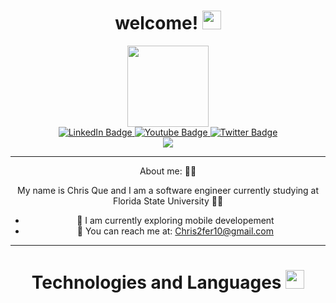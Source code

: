 <h1 align="center">
  welcome!
  <img src="https://media.giphy.com/media/hvRJCLFzcasrR4ia7z/giphy.gif" width="30px"/>
</h1>

<div id="header" align="center">
  <img src="https://media.giphy.com/media/jdPMeyv9rn0hZHh8n9/giphy.gif" width="130"/>
</div>

<div id="badges" align="center">
  <a href="www.linkedin.com/in/chris-que-1010">
    <img src="https://img.shields.io/badge/LinkedIn-blue?style=for-the-badge&logo=linkedin&logoColor=white" alt="LinkedIn Badge"/>
  </a>
  <a href="https://www.youtube.com/channel/UCDZFGqXkQ21itSaLvz8-jEw">
    <img src="https://img.shields.io/badge/YouTube-red?style=for-the-badge&logo=youtube&logoColor=white" alt="Youtube Badge"/>
  </a>
  <a href="your-twitter-URL">
    <img src="https://img.shields.io/badge/Twitter-blue?style=for-the-badge&logo=twitter&logoColor=white" alt="Twitter Badge"/>
  </a>
</div>

<div align="center">
  <img src="https://media.giphy.com/media/dWesBcTLavkZuG35MI/giphy.gif"
</div>

---
  
About me: 👨‍💻
  
My name is Chris Que and I am a software engineer currently studying at Florida State University 👨‍🎓
  - 📱 I am currently exploring mobile developement
  - 📧 You can reach me at: Chris2fer10@gmail.com 
---
  
<h1 align="center">
  Technologies and Languages
  <img src="https://media.giphy.com/media/hvRJCLFzcasrR4ia7z/giphy.gif" width="30px"/>
</h1>

